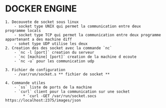 # DOCKER ENGINE 

	1. Decouvete de socket sous linux
		- socket type UNIX qui permet la communication entre deux programme locals
		- socket type TCP qui permet la communication entre deux programme appartenant a des machine diff
		- soket type UDP utilise les deux 
	2. Creation des des socket avec la commande `nc`
		- `nc -l [port]` creation du serveur 
		- `nc [machine] [port]` creation de la machine d ecoute
		- `nc -u` pour les communication udp

	3. Fichier de configuration 
		- /var/run/socket.s ** fichier de socket **

	4. Commande utiles 
		- `ss` liste de ports de la machine
		- `curl` client pour la communication sur une socket 
			* `curl -GET /var/run/socket.socs https://localhost:2375/images/json

